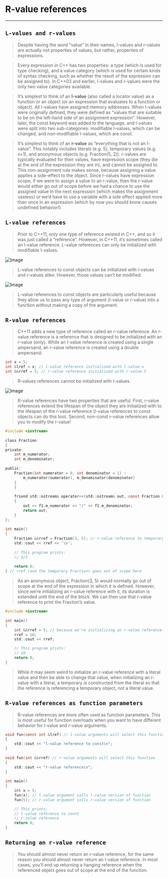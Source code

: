 #                         R-value references
---

## `L-values and r-values`

> Despite having the word “value” in their names, l-values and r-values are actually not properties of values, but rather, properties of expressions.


> Every expression in C++ has two properties: a type (which is used for type checking), and a value category (which is used for certain kinds of syntax checking, such as whether the result of the expression can be assigned to). In C++03 and earlier, l-values and r-values were the only two value categories available.


> It’s simplest to think of an **l-value** (also called a locator value) as a function or an object (or an expression that evaluates to a function or object). All l-values have assigned memory addresses. When l-values were originally defined, they were defined as “values that are suitable to be on the left-hand side of an assignment expression”. However, later, the const keyword was added to the language, and l-values were split into two sub-categories: modifiable l-values, which can be changed, and non-modifiable l-values, which are const.


> It’s simplest to think of an **r-value** as “everything that is not an l-value”. This notably includes literals (e.g. 5), temporary values (e.g. x+1), and anonymous objects (e.g. Fraction(5, 2)). r-values are typically evaluated for their values, have expression scope (they die at the end of the expression they are in), and cannot be assigned to. This non-assignment rule makes sense, because assigning a value applies a side-effect to the object. Since r-values have expression scope, if we were to assign a value to an r-value, then the r-value would either go out of scope before we had a chance to use the assigned value in the next expression (which makes the assignment useless) or we’d have to use a variable with a side effect applied more than once in an expression (which by now you should know causes undefined behavior!).





## `L-value references`

> Prior to C++11, only one type of reference existed in C++, and so it was just called a “reference”. However, in C++11, it’s sometimes called an l-value reference. L-value references can only be initialized with modifiable l-values.


![Image](/home/sumit/Documents/medley/resources/BkX9mbMeSS_HktW_MeSr.png)


> L-value references to const objects can be initialized with l-values and r-values alike. However, those values can’t be modified.


![Image](/home/sumit/Documents/medley/resources/BkX9mbMeSS_SJ3K_flSS.png)

> L-value references to const objects are particularly useful because they allow us to pass any type of argument (l-value or r-value) into a function without making a copy of the argument.





## `R-value references`

> C++11 adds a new type of reference called an r-value reference. An r-value reference is a reference that is designed to be initialized with an r-value (only). While an l-value reference is created using a single ampersand, an r-value reference is created using a double ampersand:

```c
int x = 5;
int &lref = x; // l-value reference initialized with l-value x
int &&rref = 5; // r-value reference initialized with r-value 5
```


> R-values references cannot be initialized with l-values.


![Image](/home/sumit/Documents/medley/resources/BkX9mbMeSS_BkiTFGxHH.png)


> R-value references have two properties that are useful. First, r-value references extend the lifespan of the object they are initialized with to the lifespan of the r-value reference (l-value references to const objects can do this too). Second, non-const r-value references allow you to modify the r-value!

```c
#include <iostream>
 
class Fraction
{
private:
	int m_numerator;
	int m_denominator;
 
public:
	Fraction(int numerator = 0, int denominator = 1) :
		m_numerator(numerator), m_denominator(denominator)
	{
	}
 
	friend std::ostream& operator<<(std::ostream& out, const Fraction &f1)
	{
		out << f1.m_numerator << "/" << f1.m_denominator;
		return out;
	}
};
 
int main()
{
	Fraction &&rref = Fraction(3, 5); // r-value reference to temporary Fraction
	std::cout << rref << '\n';
	
    // This program prints:
    // 3/5
    
	return 0;
} // rref (and the temporary Fraction) goes out of scope here
```

> As an anonymous object, Fraction(3, 5) would normally go out of scope at the end of the expression in which it is defined. However, since we’re initializing an r-value reference with it, its duration is extended until the end of the block. We can then use that r-value reference to print the Fraction’s value.


```c
#include <iostream>
 
int main()
{
    int &&rref = 5; // because we're initializing an r-value reference with a literal, a temporary with value 5 is created here
    rref = 10;
    std::cout << rref;

    // This program prints: 
    // 10
    return 0;
}
```

> While it may seem weird to initialize an r-value reference with a literal value and then be able to change that value, when initializing an r-value with a literal, a temporary is constructed from the literal so that the reference is referencing a temporary object, not a literal value.





## `R-value references as function parameters`

> R-value references are more often used as function parameters. This is most useful for function overloads when you want to have different behavior for l-value and r-value arguments.

```c
void fun(const int &lref) // l-value arguments will select this function
{
	std::cout << "l-value reference to const\n";
}
 
void fun(int &&rref) // r-value arguments will select this function
{
	std::cout << "r-value reference\n";
}
 
int main()
{
	int x = 5;
	fun(x); // l-value argument calls l-value version of function
	fun(5); // r-value argument calls r-value version of function

    // This prints:
    // l-value reference to const
    // r-value reference
	return 0;
}
```





## `Returning an r-value reference`

> You should almost never return an r-value reference, for the same reason you should almost never return an l-value reference. In most cases, you’ll end up returning a hanging reference when the referenced object goes out of scope at the end of the function.

